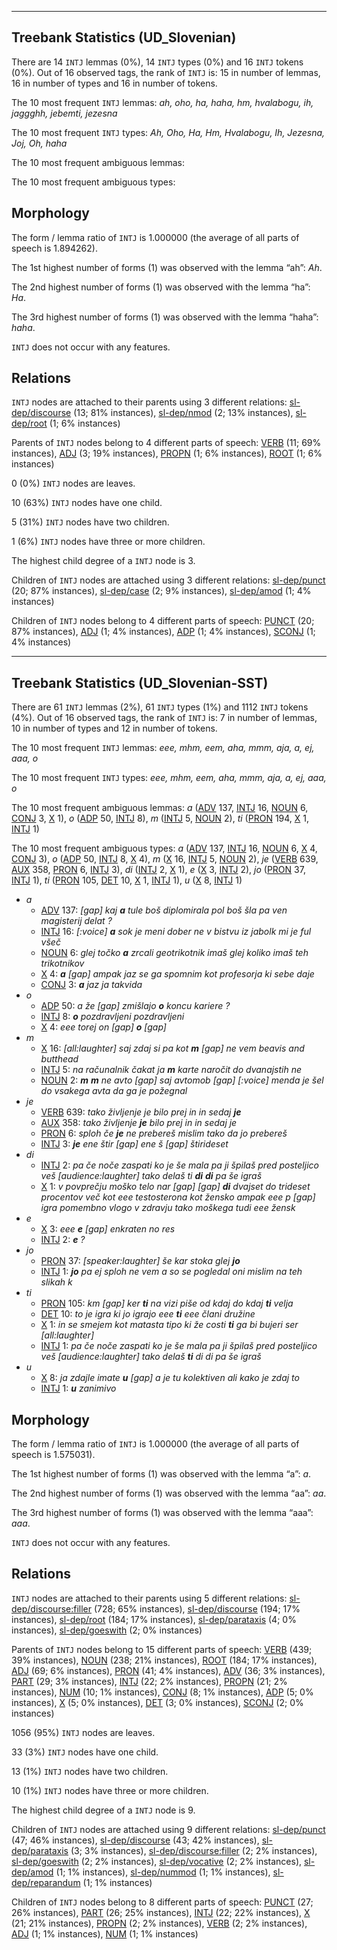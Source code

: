 

--------------------------------------------------------------------------------

## Treebank Statistics (UD_Slovenian)

There are 14 `INTJ` lemmas (0%), 14 `INTJ` types (0%) and 16 `INTJ` tokens (0%).
Out of 16 observed tags, the rank of `INTJ` is: 15 in number of lemmas, 16 in number of types and 16 in number of tokens.

The 10 most frequent `INTJ` lemmas: <em>ah, oho, ha, haha, hm, hvalabogu, ih, jaggghh, jebemti, jezesna</em>

The 10 most frequent `INTJ` types:  <em>Ah, Oho, Ha, Hm, Hvalabogu, Ih, Jezesna, Joj, Oh, haha</em>

The 10 most frequent ambiguous lemmas: 

The 10 most frequent ambiguous types:  



## Morphology

The form / lemma ratio of `INTJ` is 1.000000 (the average of all parts of speech is 1.894262).

The 1st highest number of forms (1) was observed with the lemma “ah”: <em>Ah</em>.

The 2nd highest number of forms (1) was observed with the lemma “ha”: <em>Ha</em>.

The 3rd highest number of forms (1) was observed with the lemma “haha”: <em>haha</em>.

`INTJ` does not occur with any features.


## Relations

`INTJ` nodes are attached to their parents using 3 different relations: [sl-dep/discourse]() (13; 81% instances), [sl-dep/nmod]() (2; 13% instances), [sl-dep/root]() (1; 6% instances)

Parents of `INTJ` nodes belong to 4 different parts of speech: [VERB]() (11; 69% instances), [ADJ]() (3; 19% instances), [PROPN]() (1; 6% instances), [ROOT]() (1; 6% instances)

0 (0%) `INTJ` nodes are leaves.

10 (63%) `INTJ` nodes have one child.

5 (31%) `INTJ` nodes have two children.

1 (6%) `INTJ` nodes have three or more children.

The highest child degree of a `INTJ` node is 3.

Children of `INTJ` nodes are attached using 3 different relations: [sl-dep/punct]() (20; 87% instances), [sl-dep/case]() (2; 9% instances), [sl-dep/amod]() (1; 4% instances)

Children of `INTJ` nodes belong to 4 different parts of speech: [PUNCT]() (20; 87% instances), [ADJ]() (1; 4% instances), [ADP]() (1; 4% instances), [SCONJ]() (1; 4% instances)



--------------------------------------------------------------------------------

## Treebank Statistics (UD_Slovenian-SST)

There are 61 `INTJ` lemmas (2%), 61 `INTJ` types (1%) and 1112 `INTJ` tokens (4%).
Out of 16 observed tags, the rank of `INTJ` is: 7 in number of lemmas, 10 in number of types and 12 in number of tokens.

The 10 most frequent `INTJ` lemmas: <em>eee, mhm, eem, aha, mmm, aja, a, ej, aaa, o</em>

The 10 most frequent `INTJ` types:  <em>eee, mhm, eem, aha, mmm, aja, a, ej, aaa, o</em>

The 10 most frequent ambiguous lemmas: <em>a</em> ([ADV]() 137, [INTJ]() 16, [NOUN]() 6, [CONJ]() 3, [X]() 1), <em>o</em> ([ADP]() 50, [INTJ]() 8), <em>m</em> ([INTJ]() 5, [NOUN]() 2), <em>ti</em> ([PRON]() 194, [X]() 1, [INTJ]() 1)

The 10 most frequent ambiguous types:  <em>a</em> ([ADV]() 137, [INTJ]() 16, [NOUN]() 6, [X]() 4, [CONJ]() 3), <em>o</em> ([ADP]() 50, [INTJ]() 8, [X]() 4), <em>m</em> ([X]() 16, [INTJ]() 5, [NOUN]() 2), <em>je</em> ([VERB]() 639, [AUX]() 358, [PRON]() 6, [INTJ]() 3), <em>di</em> ([INTJ]() 2, [X]() 1), <em>e</em> ([X]() 3, [INTJ]() 2), <em>jo</em> ([PRON]() 37, [INTJ]() 1), <em>ti</em> ([PRON]() 105, [DET]() 10, [X]() 1, [INTJ]() 1), <em>u</em> ([X]() 8, [INTJ]() 1)


* <em>a</em>
  * [ADV]() 137: <em>[gap] kaj <b>a</b> tule boš diplomirala pol boš šla pa ven magisterij delat ?</em>
  * [INTJ]() 16: <em>[:voice] <b>a</b> sok je meni dober ne v bistvu iz jabolk mi je ful všeč</em>
  * [NOUN]() 6: <em>glej točko <b>a</b> zrcali geotrikotnik imaš glej koliko imaš teh trikotnikov</em>
  * [X]() 4: <em><b>a</b> [gap] ampak jaz se ga spomnim kot profesorja ki sebe daje</em>
  * [CONJ]() 3: <em><b>a</b> jaz ja takvida</em>
* <em>o</em>
  * [ADP]() 50: <em>a že [gap] zmišlajo <b>o</b> koncu kariere ?</em>
  * [INTJ]() 8: <em><b>o</b> pozdravljeni pozdravljeni</em>
  * [X]() 4: <em>eee torej on [gap] <b>o</b> [gap]</em>
* <em>m</em>
  * [X]() 16: <em>[all:laughter] saj zdaj si pa kot <b>m</b> [gap] ne vem beavis and butthead</em>
  * [INTJ]() 5: <em>na računalnik čakat ja <b>m</b> karte naročit do dvanajstih ne</em>
  * [NOUN]() 2: <em><b>m</b> <b>m</b> ne avto [gap] saj avtomob [gap] [:voice] menda je šel do vsakega avta da ga je požegnal</em>
* <em>je</em>
  * [VERB]() 639: <em>tako življenje je bilo prej in in sedaj <b>je</b></em>
  * [AUX]() 358: <em>tako življenje <b>je</b> bilo prej in in sedaj je</em>
  * [PRON]() 6: <em>sploh če <b>je</b> ne prebereš mislim tako da jo prebereš</em>
  * [INTJ]() 3: <em><b>je</b> ene štir [gap] ene š [gap] štirideset</em>
* <em>di</em>
  * [INTJ]() 2: <em>pa če noče zaspati ko je še mala pa ji špilaš pred posteljico veš [audience:laughter] tako delaš ti <b>di</b> <b>di</b> pa še igraš</em>
  * [X]() 1: <em>v povprečju moško telo nar [gap] [gap] <b>di</b> dvajset do trideset procentov več kot eee testosterona kot žensko ampak eee p [gap] igra pomembno vlogo v zdravju tako moškega tudi eee žensk</em>
* <em>e</em>
  * [X]() 3: <em>eee <b>e</b> [gap] enkraten no res</em>
  * [INTJ]() 2: <em><b>e</b> ?</em>
* <em>jo</em>
  * [PRON]() 37: <em>[speaker:laughter] še kar stoka glej <b>jo</b></em>
  * [INTJ]() 1: <em><b>jo</b> pa ej sploh ne vem a so se pogledal oni mislim na teh slikah k</em>
* <em>ti</em>
  * [PRON]() 105: <em>km [gap] ker <b>ti</b> na vizi piše od kdaj do kdaj <b>ti</b> velja</em>
  * [DET]() 10: <em>to je igra ki jo igrajo eee <b>ti</b> eee člani družine</em>
  * [X]() 1: <em>in se smejem kot matasta tipo ki že costi <b>ti</b> ga bi bujeri ser [all:laughter]</em>
  * [INTJ]() 1: <em>pa če noče zaspati ko je še mala pa ji špilaš pred posteljico veš [audience:laughter] tako delaš <b>ti</b> di di pa še igraš</em>
* <em>u</em>
  * [X]() 8: <em>ja zdajle imate <b>u</b> [gap] a je tu kolektiven ali kako je zdaj to</em>
  * [INTJ]() 1: <em><b>u</b> zanimivo</em>

## Morphology

The form / lemma ratio of `INTJ` is 1.000000 (the average of all parts of speech is 1.575031).

The 1st highest number of forms (1) was observed with the lemma “a”: <em>a</em>.

The 2nd highest number of forms (1) was observed with the lemma “aa”: <em>aa</em>.

The 3rd highest number of forms (1) was observed with the lemma “aaa”: <em>aaa</em>.

`INTJ` does not occur with any features.


## Relations

`INTJ` nodes are attached to their parents using 5 different relations: [sl-dep/discourse:filler]() (728; 65% instances), [sl-dep/discourse]() (194; 17% instances), [sl-dep/root]() (184; 17% instances), [sl-dep/parataxis]() (4; 0% instances), [sl-dep/goeswith]() (2; 0% instances)

Parents of `INTJ` nodes belong to 15 different parts of speech: [VERB]() (439; 39% instances), [NOUN]() (238; 21% instances), [ROOT]() (184; 17% instances), [ADJ]() (69; 6% instances), [PRON]() (41; 4% instances), [ADV]() (36; 3% instances), [PART]() (29; 3% instances), [INTJ]() (22; 2% instances), [PROPN]() (21; 2% instances), [NUM]() (10; 1% instances), [CONJ]() (8; 1% instances), [ADP]() (5; 0% instances), [X]() (5; 0% instances), [DET]() (3; 0% instances), [SCONJ]() (2; 0% instances)

1056 (95%) `INTJ` nodes are leaves.

33 (3%) `INTJ` nodes have one child.

13 (1%) `INTJ` nodes have two children.

10 (1%) `INTJ` nodes have three or more children.

The highest child degree of a `INTJ` node is 9.

Children of `INTJ` nodes are attached using 9 different relations: [sl-dep/punct]() (47; 46% instances), [sl-dep/discourse]() (43; 42% instances), [sl-dep/parataxis]() (3; 3% instances), [sl-dep/discourse:filler]() (2; 2% instances), [sl-dep/goeswith]() (2; 2% instances), [sl-dep/vocative]() (2; 2% instances), [sl-dep/amod]() (1; 1% instances), [sl-dep/nummod]() (1; 1% instances), [sl-dep/reparandum]() (1; 1% instances)

Children of `INTJ` nodes belong to 8 different parts of speech: [PUNCT]() (27; 26% instances), [PART]() (26; 25% instances), [INTJ]() (22; 22% instances), [X]() (21; 21% instances), [PROPN]() (2; 2% instances), [VERB]() (2; 2% instances), [ADJ]() (1; 1% instances), [NUM]() (1; 1% instances)


